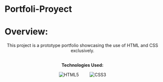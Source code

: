 # Portfoli-Proyect


# Overview:

<p align="center">
  This project is a prototype portfolio showcasing the use of HTML and CSS exclusively.
</p>

##

<p align="center">
  <b>Technologies Used:</b>
</p>

<p align="center">
  <img src="https://img.shields.io/badge/HTML5-50.0%25-orange?style=for-the-badge&logo=html5&logoColor=white" alt="HTML5">
  &nbsp;&nbsp;&nbsp;&nbsp;&nbsp;&nbsp;&nbsp;
  <img src="https://img.shields.io/badge/CSS3-50.0%25-blue?style=for-the-badge&logo=css3&logoColor=white" alt="CSS3">
</p>

